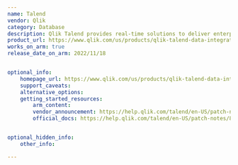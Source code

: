 ```yaml
---
name: Talend
vendor: Qlik
category: Database
description: Qlik Talend provides real-time solutions to deliver enterprise data to virtually any destination, on-premises or in the cloud. It maintains, and protects data accuracy at every stage of the data lifecycle, and automates the design, creation, and continuous updation of data warehouses and AI-ready data lakes on any cloud platform.
product_url: https://www.qlik.com/us/products/qlik-talend-data-integration-and-quality
works_on_arm: true
release_date_on_arm: 2022/11/18


optional_info:
    homepage_url: https://www.qlik.com/us/products/qlik-talend-data-integration-and-quality
    support_caveats:
    alternative_options:
    getting_started_resources:
        arm_content:
        vendor_announcement: https://help.qlik.com/talend/en-US/patch-notes/8.0/r2022-11
        official_docs: https://help.qlik.com/talend/en-US/patch-notes/8.0/r2022-11#anchor-3


optional_hidden_info:
    other_info: 

---
```

